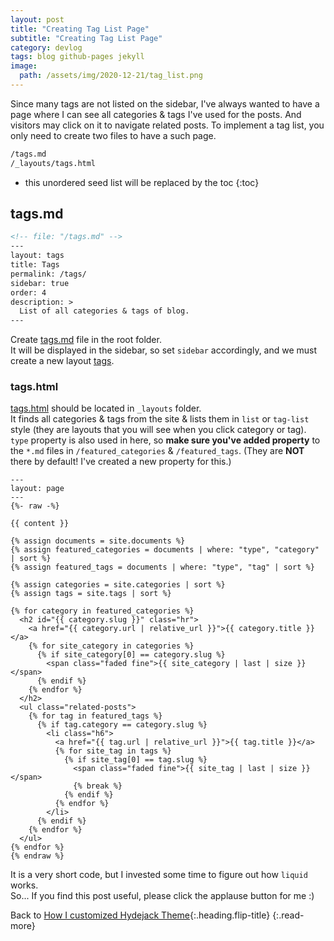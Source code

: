 ```yaml
---
layout: post
title: "Creating Tag List Page"
subtitle: "Creating Tag List Page"
category: devlog
tags: blog github-pages jekyll
image:
  path: /assets/img/2020-12-21/tag_list.png
---
```


Since many tags are not listed on the sidebar, I've always wanted to have a page where I can see all categories & tags
I've used for the posts. And visitors may click on it to navigate related posts. To implement a tag list, you only need
to create two files to have a such page.

<!--more-->

```default
/tags.md
/_layouts/tags.html
```

* this unordered seed list will be replaced by the toc
{:toc}

## tags.md

```markdown
<!-- file: "/tags.md" -->
---
layout: tags
title: Tags
permalink: /tags/
sidebar: true
order: 4
description: >
  List of all categories & tags of blog.
---
```

Create [tags.md] file in the root folder.<br>
It will be displayed in the sidebar, so set `sidebar` accordingly, and we must create a new layout [tags](#tagshtml).

[tags.md]: https://github.com/LazyRen/LazyRen.github.io/blob/master/tags.md

### tags.html

[tags.html] should be located in `_layouts` folder.<br>
It finds all categories & tags from the site & lists them in `list` or `tag-list` style (they are layouts that you will
see when you click category or tag).<br>
`type` property is also used in here, so **make sure you've added property** to the `*.md` files in
`/featured_categories` & `/featured_tags`. (They are **NOT** there by default! I've created a new property for this.)

[tags.html]: https://github.com/LazyRen/LazyRen.github.io/blob/master/_layouts/tags.html

```liquid
---
layout: page
---
{%- raw -%}

{{ content }}

{% assign documents = site.documents %}
{% assign featured_categories = documents | where: "type", "category" | sort %}
{% assign featured_tags = documents | where: "type", "tag" | sort %}

{% assign categories = site.categories | sort %}
{% assign tags = site.tags | sort %}

{% for category in featured_categories %}
  <h2 id="{{ category.slug }}" class="hr">
    <a href="{{ category.url | relative_url }}">{{ category.title }}</a>
    {% for site_category in categories %}
      {% if site_category[0] == category.slug %}
        <span class="faded fine">{{ site_category | last | size }}</span>
      {% endif %}
    {% endfor %}
  </h2>
  <ul class="related-posts">
    {% for tag in featured_tags %}
      {% if tag.category == category.slug %}
        <li class="h6">
          <a href="{{ tag.url | relative_url }}">{{ tag.title }}</a>
          {% for site_tag in tags %}
            {% if site_tag[0] == tag.slug %}
              <span class="faded fine">{{ site_tag | last | size }}</span>
              {% break %}
            {% endif %}
          {% endfor %}
        </li>
      {% endif %}
    {% endfor %}
  </ul>
{% endfor %}
{% endraw %}
```

It is a very short code, but I invested some time to figure out how `liquid` works.<br>
So... If you find this post useful, please click the applause button for me :)

Back to [How I customized Hydejack Theme](how-i-customized-hydejack-theme){:.heading.flip-title}
{:.read-more}
